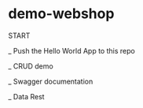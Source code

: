 # demo-webshop


START

_ Push the Hello World App to this repo

_ CRUD demo

_ Swagger documentation

_ Data Rest
